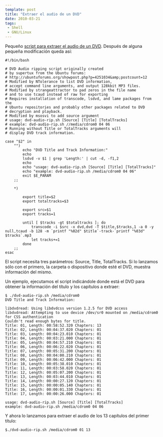 ```yaml
---
template: post
title: "Extraer el audio de un DVD"
date: 2010-03-21
tags:
 - Shell
 - GNU/Linux
---
```


Pequeño 
[script para extraer el audio de un DVD](http://www.gs1.ubuntuforums.org/showpost.php?p=8452952&postcount=33). Después de alguna pequeña modificación queda así:

	#!/bin/bash

	# DVD Audio ripping script originally created		
	# by supertux from the Ubuntu forums:
	# http://ubuntuforums.org/showpost.php?p=4251034&amp;postcount=12
	# Modified by NTolerance to list DVD information,
	# accept command line arguments, and output 128kbit MP3 files.
	# Modified by strangeattractor to pad zeros in the file name
	# and to use tcaud instead of raw for exporting
	# Requires installation of transcode, lsdvd, and lame packages from the
	# Ubuntu repositories and probably other packages related to DVD
	# decryption and playback.
	# Modified by msosvi to add source argument
	# usage: dvd-audio-rip.sh [Source] [Title] [TotalTracks]
	# example: dvd-audio-rip.sh //media/cdrom0 04 06
	# Running without Title or TotalTracks arguments will
	# display DVD track information.

	case "$2" in 
		"") 
			echo "DVD Title and Track Information:"
			echo
			lsdvd -v $1 | grep 'Length:' | cut -d, -f1,2
			echo
			echo "usage: dvd-audio-rip.sh [Source] [Title] [TotalTracks]"
			echo "example: dvd-audio-rip.sh /media/cdrom0 04 06"
			exit $E_PARAM
		;;

		*) 

			export title=$2
			export totaltracks=$3

			export src=$1
			export tracks=1

			until [ $tracks -gt $totaltracks ]; do
				transcode -i $src -x dvd,dvd -T $title,$tracks,1 -a 0 -y null,tcaud -b 128 -m `printf "%02d" $title`-track-`printf "%03d" $tracks`.mp3
				let tracks+=1
			done
 		;;
	esac

El script necesita tres parámetros: Source, Title, TotalTracks. Si lo lanzamos sólo con el primero, la carpeta o dispositivo donde esté el DVD, muestra información del mismo. 

Un ejemplo, ejecutamos el script indicándole donde está el DVD para obtener la información del título y los capítulos a extraer:

	$ ./dvd-audio-rip.sh /media/cdrom0
	DVD Title and Track Information:

	libdvdread: Using libdvdcss version 1.2.5 for DVD access
	libdvdread: Attempting to use device /dev/sr0 mounted on /media/cdrom0 for CSS authentication
	Couldn't read enough bytes for title.
	Title: 01, Length: 00:58:52.320 Chapters: 13
	Title: 02, Length: 00:04:37.020 Chapters: 01
	Title: 03, Length: 00:04:23.010 Chapters: 01
	Title: 04, Length: 00:03:21.000 Chapters: 01
	Title: 05, Length: 00:04:57.210 Chapters: 01
	Title: 06, Length: 00:06:22.020 Chapters: 01
	Title: 07, Length: 00:05:31.200 Chapters: 01
	Title: 08, Length: 00:04:00.210 Chapters: 01
	Title: 09, Length: 00:06:42.000 Chapters: 01
	Title: 10, Length: 00:05:38.010 Chapters: 01
	Title: 11, Length: 00:03:58.020 Chapters: 01
	Title: 12, Length: 00:05:07.200 Chapters: 01
	Title: 13, Length: 00:03:44.010 Chapters: 01
	Title: 14, Length: 00:00:27.120 Chapters: 01
	Title: 15, Length: 00:00:05.140 Chapters: 01
	Title: 16, Length: 00:00:01.330 Chapters: 01
	Title: 17, Length: 00:00:26.000 Chapters: 01

	usage: dvd-audio-rip.sh [Source] [Title] [TotalTracks]
	example: dvd-audio-rip.sh /media/cdrom0 04 06

Y ahora lo lanzamos para extraer el audio de los 13 capítulos del primer título:

	$./dvd-audio-rip.sh /media/cdrom0 01 13
